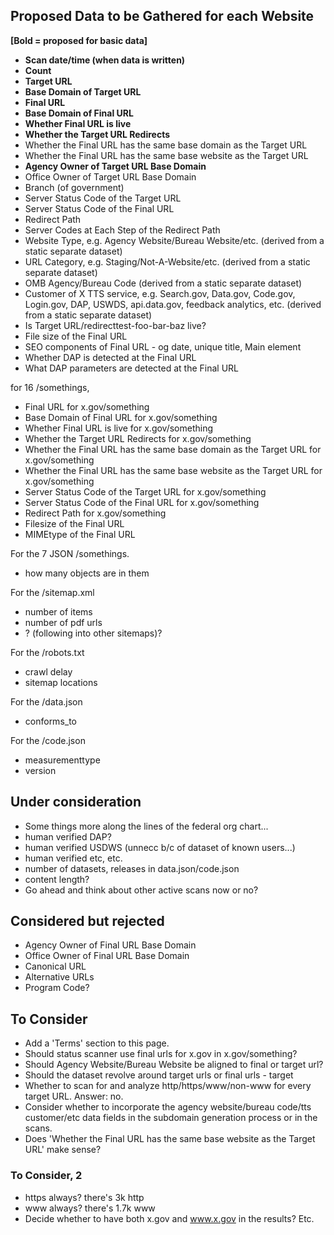 
## Proposed Data to be Gathered for each Website 

**[Bold = proposed for basic data]**

* **Scan date/time (when data is written)**
* **Count**
* **Target URL**
* **Base Domain of Target URL**
* **Final URL** 
* **Base Domain of Final URL**
* **Whether Final URL is live**
* **Whether the Target URL Redirects**
* Whether the Final URL has the same base domain as the Target URL
* Whether the Final URL has the same base website as the Target URL
* **Agency Owner of Target URL Base Domain**
* Office Owner of Target URL Base Domain 
* Branch (of government)
* Server Status Code of the Target URL
* Server Status Code of the Final URL
* Redirect Path 
* Server Codes at Each Step of the Redirect Path 
* Website Type, e.g. Agency Website/Bureau Website/etc.  (derived from a static separate dataset)
* URL Category, e.g. Staging/Not-A-Website/etc. (derived from a static separate dataset)
* OMB Agency/Bureau Code (derived from a static separate dataset)
* Customer of X TTS service, e.g. Search.gov, Data.gov, Code.gov, Login.gov, DAP, USWDS, api.data.gov, feedback analytics, etc. (derived from a static separate dataset)
* Is Target URL/redirecttest-foo-bar-baz live? 
* File size of the Final URL
* SEO components of Final URL - og date, unique title, Main element
* Whether DAP is detected at the Final URL
* What DAP parameters are detected at the Final URL

  
  
for 16 /somethings,   
  
* Final URL for x.gov/something
* Base Domain of Final URL for x.gov/something
* Whether Final URL is live for x.gov/something
* Whether the Target URL Redirects for x.gov/something
* Whether the Final URL has the same base domain as the Target URL for x.gov/something
* Whether the Final URL has the same base website as the Target URL for x.gov/something
* Server Status Code of the Target URL for x.gov/something
* Server Status Code of the Final URL for x.gov/something
* Redirect Path for x.gov/something
* Filesize of the Final URL 
* MIMEtype of the Final URL
  
For the 7 JSON /somethings.   
* how many objects are in them  
  
For the /sitemap.xml  
* number of items   
* number of pdf urls   
* ? (following into other sitemaps)?
  
For the /robots.txt  
* crawl delay   
* sitemap locations   
  
  
For the /data.json   
* conforms_to  
  
  
For the /code.json   
* measurementtype  
* version  
  
  
## Under consideration 

* Some things more along the lines of the federal org chart...
* human verified DAP?
* human verified USDWS (unnecc b/c of dataset of known users...) 
* human verified etc, etc. 
* number of datasets, releases in data.json/code.json 
* content length?
* Go ahead and think about other active scans now or no?




## Considered but rejected
* Agency Owner of Final URL Base Domain 
* Office Owner of Final URL Base Domain 
* Canonical URL
* Alternative URLs
* Program Code?




## To Consider 

* Add a 'Terms' section to this page.
* Should status scanner use final urls for x.gov in x.gov/something?
* Should Agency Website/Bureau Website be aligned to final or target url? 
* Should the dataset revolve around target urls or final urls - target
* Whether to scan for and analyze http/https/www/non-www for every target URL.  Answer: no. 
* Consider whether to incorporate the agency website/bureau code/tts customer/etc data fields in the subdomain generation process or in the scans.  
* Does 'Whether the Final URL has the same base website as the Target URL' make sense?  


### To Consider, 2
* https always? there's 3k http
* www always? there's 1.7k www
* Decide whether to have both x.gov and www.x.gov in the results? Etc. 


